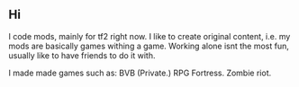 ## Hi

I code mods, mainly for tf2 right now.
I like to create original content, i.e. my mods are basically games withing a game.
Working alone isnt the most fun, usually like to have friends to do it with.

I made made games such as:
BVB (Private.)
RPG Fortress.
Zombie riot.
